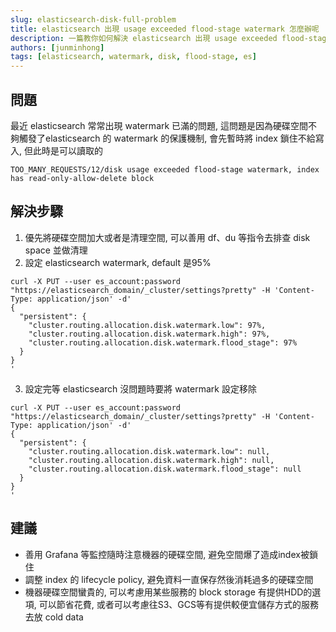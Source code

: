 ```yaml
---
slug: elasticsearch-disk-full-problem
title: elasticsearch 出現 usage exceeded flood-stage watermark 怎麼辦呢
description: 一篇教你如何解決 elasticsearch 出現 usage exceeded flood-stage watermark 的問題
authors: [junminhong]
tags: [elasticsearch, watermark, disk, flood-stage, es]
---
```


## 問題
最近 elasticsearch 常常出現 watermark 已滿的問題, 這問題是因為硬碟空間不夠觸發了elasticsearch 的 watermark 的保護機制, 會先暫時將 index 鎖住不給寫入, 但此時是可以讀取的
```
TOO_MANY_REQUESTS/12/disk usage exceeded flood-stage watermark, index has read-only-allow-delete block
```

## 解決步驟
1. 優先將硬碟空間加大或者是清理空間, 可以善用 df、du 等指令去排查 disk space 並做清理
2. 設定 elasticsearch watermark, default 是95%
```
curl -X PUT --user es_account:password "https://elasticsearch_domain/_cluster/settings?pretty" -H 'Content-Type: application/json' -d'
{
  "persistent": {
    "cluster.routing.allocation.disk.watermark.low": 97%,
    "cluster.routing.allocation.disk.watermark.high": 97%,
    "cluster.routing.allocation.disk.watermark.flood_stage": 97%
  }
}
'
```
3. 設定完等 elasticsearch 沒問題時要將 watermark 設定移除
```
curl -X PUT --user es_account:password "https://elasticsearch_domain/_cluster/settings?pretty" -H 'Content-Type: application/json' -d'
{
  "persistent": {
    "cluster.routing.allocation.disk.watermark.low": null,
    "cluster.routing.allocation.disk.watermark.high": null,
    "cluster.routing.allocation.disk.watermark.flood_stage": null
  }
}
'
```

## 建議
- 善用 Grafana 等監控隨時注意機器的硬碟空間, 避免空間爆了造成index被鎖住
- 調整 index 的 lifecycle policy, 避免資料一直保存然後消耗過多的硬碟空間
- 機器硬碟空間蠻貴的, 可以考慮用某些服務的 block storage 有提供HDD的選項, 可以節省花費, 或者可以考慮往S3、GCS等有提供較便宜儲存方式的服務去放 cold data